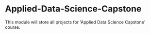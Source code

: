 # Applied-Data-Science-Capstone
This module will store all projects for 'Applied Data Science Capstone' course.
